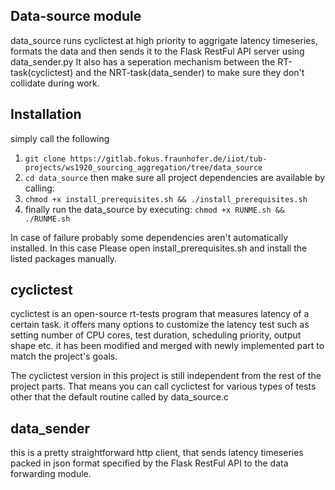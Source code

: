 ## Data-source module

data_source runs cyclictest at high priority to aggrigate latency timeseries, formats the data and then sends it to the Flask RestFul API server using data_sender.py
It also has a seperation mechanism between the RT-task(cyclictest) and the NRT-task(data_sender) to make sure they don't collidate during work.

## Installation

simply call the following
1. `git clone https://gitlab.fokus.fraunhofer.de/iiot/tub-projects/ws1920_sourcing_aggregation/tree/data_source`
2. `cd data_source`
then make sure all project dependencies are available by calling:
3. `chmod +x install_prerequisites.sh && ./install_prerequisites.sh`
4. finally run the data_source by executing:
    `chmod +x RUNME.sh && ./RUNME.sh`

In case of failure probably some dependencies aren't automatically installed.
In this case Please open install_prerequisites.sh and install the listed packages manually.

## cyclictest
cyclictest is an open-source rt-tests program that measures latency of a certain task.
it offers many options to customize the latency test such as setting number of CPU cores, test duration, scheduling priority, output shape etc.
it has been modified and merged with newly implemented part to match the project's goals.

The cyclictest version in this project is still independent from the rest of the project parts.
That means you can call cyclictest for various types of tests other that the default routine called by data_source.c

## data_sender
this is a pretty straightforward http client, that sends latency timeseries packed in json format specified by the Flask RestFul API to the data forwarding module.




